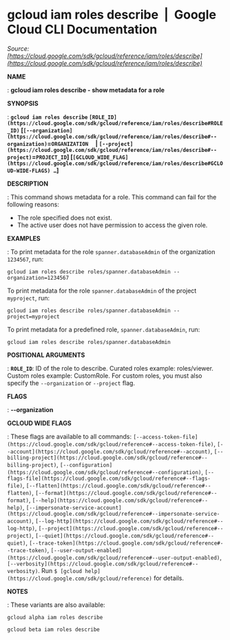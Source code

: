 # gcloud iam roles describe  |  Google Cloud CLI Documentation

*Source: [https://cloud.google.com/sdk/gcloud/reference/iam/roles/describe](https://cloud.google.com/sdk/gcloud/reference/iam/roles/describe)*

**NAME**

: **gcloud iam roles describe - show metadata for a role**

**SYNOPSIS**

: **`gcloud iam roles describe` `[ROLE_ID](https://cloud.google.com/sdk/gcloud/reference/iam/roles/describe#ROLE_ID)` [`[--organization](https://cloud.google.com/sdk/gcloud/reference/iam/roles/describe#--organization)`=`ORGANIZATION`     | `[--project](https://cloud.google.com/sdk/gcloud/reference/iam/roles/describe#--project)`=`PROJECT_ID`] [`[GCLOUD_WIDE_FLAG](https://cloud.google.com/sdk/gcloud/reference/iam/roles/describe#GCLOUD-WIDE-FLAGS) …`]**

**DESCRIPTION**

: This command shows metadata for a role.
This command can fail for the following reasons:

- The role specified does not exist.
- The active user does not have permission to access the given role.

**EXAMPLES**

: To print metadata for the role
``spanner.databaseAdmin`` of the organization
``1234567``, run:

```
gcloud iam roles describe roles/spanner.databaseAdmin --organization=1234567
```

To print metadata for the role
``spanner.databaseAdmin`` of the project
``myproject``, run:

```
gcloud iam roles describe roles/spanner.databaseAdmin --project=myproject
```

To print metadata for a predefined role,
``spanner.databaseAdmin``, run:

```
gcloud iam roles describe roles/spanner.databaseAdmin
```

**POSITIONAL ARGUMENTS**

: **`ROLE_ID`**:
ID of the role to describe. Curated roles example: roles/viewer. Custom roles
example: CustomRole. For custom roles, you must also specify the
`--organization` or `--project` flag.

**FLAGS**

: **--organization**

**GCLOUD WIDE FLAGS**

: These flags are available to all commands: `[--access-token-file](https://cloud.google.com/sdk/gcloud/reference#--access-token-file)`,
`[--account](https://cloud.google.com/sdk/gcloud/reference#--account)`, `[--billing-project](https://cloud.google.com/sdk/gcloud/reference#--billing-project)`,
`[--configuration](https://cloud.google.com/sdk/gcloud/reference#--configuration)`,
`[--flags-file](https://cloud.google.com/sdk/gcloud/reference#--flags-file)`,
`[--flatten](https://cloud.google.com/sdk/gcloud/reference#--flatten)`, `[--format](https://cloud.google.com/sdk/gcloud/reference#--format)`, `[--help](https://cloud.google.com/sdk/gcloud/reference#--help)`, `[--impersonate-service-account](https://cloud.google.com/sdk/gcloud/reference#--impersonate-service-account)`,
`[--log-http](https://cloud.google.com/sdk/gcloud/reference#--log-http)`,
`[--project](https://cloud.google.com/sdk/gcloud/reference#--project)`, `[--quiet](https://cloud.google.com/sdk/gcloud/reference#--quiet)`, `[--trace-token](https://cloud.google.com/sdk/gcloud/reference#--trace-token)`, `[--user-output-enabled](https://cloud.google.com/sdk/gcloud/reference#--user-output-enabled)`,
`[--verbosity](https://cloud.google.com/sdk/gcloud/reference#--verbosity)`.
Run `$ [gcloud help](https://cloud.google.com/sdk/gcloud/reference)` for details.

**NOTES**

: These variants are also available:

```
gcloud alpha iam roles describe
```

```
gcloud beta iam roles describe
```